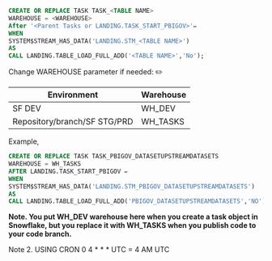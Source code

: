 ```sql
CREATE OR REPLACE TASK TASK_<TABLE NAME>
WAREHOUSE = <WAREHOUSE>
After '<Parent Tasks or LANDING.TASK_START_PBIGOV>'✏️
WHEN
SYSTEM$STREAM_HAS_DATA('LANDING.STM_<TABLE NAME>')
AS
CALL LANDING.TABLE_LOAD_FULL_ADD('<TABLE NAME>','No');
```
Change WAREHOUSE parameter if needed: ✏️

|Environment|Warehouse| 
|--|--|
|SF DEV|WH_DEV|
|Repository/branch/SF STG/PRD|WH_TASKS|

Example,
```sql
CREATE OR REPLACE TASK TASK_PBIGOV_DATASETUPSTREAMDATASETS
WAREHOUSE = WH_TASKS
AFTER LANDING.TASK_START_PBIGOV ✏️
WHEN
SYSTEM$STREAM_HAS_DATA('LANDING.STM_PBIGOV_DATASETUPSTREAMDATASETS')
AS
CALL LANDING.TABLE_LOAD_FULL_ADD('PBIGOV_DATASETUPSTREAMDATASETS','NO');
```

**Note. You put WH_DEV warehouse here when you create a task object in Snowflake, but you replace it with WH_TASKS when you publish code to your code branch.**

Note 2. USING CRON 0 4 * * * UTC =  4 AM UTC

